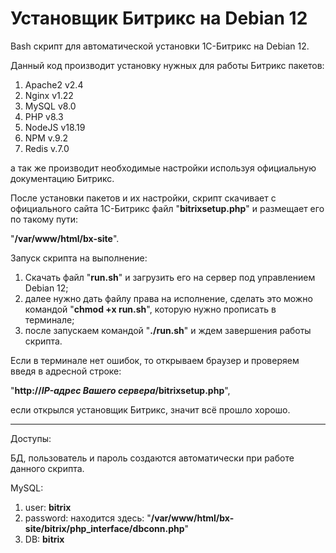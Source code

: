 # Установщик Битрикс на Debian 12

Bash скрипт для автоматической установки 1С-Битрикс на Debian 12.

Данный код производит установку нужных для работы Битрикс пакетов:

1) Apache2 v2.4
2) Nginx v1.22
3) MySQL v8.0
4) PHP v8.3
5) NodeJS v18.19
6) NPM v.9.2
7) Redis v.7.0

а так же производит необходимые настройки используя официальную документацию Битрикс.

После установки пакетов и их настройки, скрипт скачивает с официального сайта 1С-Битрикс файл "<b>bitrixsetup.php</b>" и размещает его по такому пути:

"<b>/var/www/html/bx-site</b>".

Запуск скрипта на выполнение:

1) Скачать файл "<b>run.sh</b>" и загрузить его на сервер под управлением Debian 12;
2) далее нужно дать файлу права на исполнение, сделать это можно командой "<b>chmod +x run.sh</b>", которую нужно прописать в терминале;
3) после запускаем командой "<b>./run.sh</b>" и ждем завершения работы скрипта.

Если в терминале нет ошибок, то открываем браузер и проверяем введя в адресной строке:

"<b>http://*IP-адрес Вашего сервера*/bitrixsetup.php</b>",

если открылся установщик Битрикс, значит всё прошло хорошо.

___________________

Доступы:

БД, пользователь и пароль создаются автоматически при работе данного скрипта.

MySQL:

  1) user: <b>bitrix</b>
  2) password: находится здесь: "<b>/var/www/html/bx-site/bitrix/php_interface/dbconn.php</b>"
  3) DB: <b>bitrix</b>
